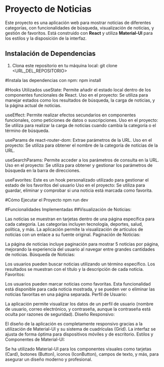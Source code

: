 # Proyecto de Noticias

Este proyecto es una aplicación web para mostrar noticias de diferentes categorías, con funcionalidades de búsqueda, visualización de noticias, y gestión de favoritos. Está construido con **React** y utiliza **Material-UI** para los estilos y la disposición de la interfaz.

## Instalación de Dependencias

1. Clona este repositorio en tu máquina local:
git clone <URL_DEL_REPOSITORIO>




#Instala las dependencias con npm:
npm install





#Hooks Utilizados
useState: Permite añadir el estado local dentro de los componentes funcionales de React.
Uso en el proyecto: Se utiliza para manejar estados como los resultados de búsqueda, la carga de noticias, y la página actual de noticias.

useEffect: Permite realizar efectos secundarios en componentes funcionales, como peticiones de datos o suscripciones.
Uso en el proyecto: Se utiliza para realizar la carga de noticias cuando cambia la categoría o el término de búsqueda.

useParams de react-router-dom: Extrae parámetros de la URL.
Uso en el proyecto: Se utiliza para obtener el nombre de la categoría de noticias de la URL.

useSearchParams: Permite acceder a los parámetros de consulta en la URL.
Uso en el proyecto: Se utiliza para obtener y gestionar los parámetros de búsqueda en la barra de direcciones.

useFavorites: Este es un hook personalizado utilizado para gestionar el estado de los favoritos del usuario
Uso en el proyecto: Se utiliza para guardar, eliminar y comprobar si una noticia está marcada como favorita.





#Cómo Ejecutar el Proyecto
npm run dev






#Funcionalidades Implementadas
##Visualización de Noticias:

Las noticias se muestran en tarjetas dentro de una página específica para cada categoría. Las categorías incluyen tecnología, deportes, salud, política, y más.
La aplicación permite la visualización de artículos de noticias con un enlace a su fuente original.
Paginación de Noticias:

La página de noticias incluye paginación para mostrar 5 noticias por página, mejorando la experiencia del usuario al navegar entre grandes cantidades de noticias.
Búsqueda de Noticias:

Los usuarios pueden buscar noticias utilizando un término específico. Los resultados se muestran con el título y la descripción de cada noticia.
Favoritos:

Los usuarios pueden marcar noticias como favoritas. Esta funcionalidad está disponible para cada noticia mostrada, y se pueden ver o eliminar las noticias favoritas en una página separada.
Perfil de Usuario:

La aplicación permite visualizar los datos de un perfil de usuario (nombre de usuario, correo electrónico, y contraseña, aunque la contraseña está oculta por razones de seguridad).
Diseño Responsivo:

El diseño de la aplicación es completamente responsivo gracias a la utilización de Material-UI y su sistema de cuadrículas (Grid). La interfaz se ajusta de forma óptima para dispositivos móviles y de escritorio.
Estilos y Componentes de Material-UI:

Se ha utilizado Material-UI para los componentes visuales como tarjetas (Card), botones (Button), iconos (IconButton), campos de texto, y más, para asegurar un diseño moderno y profesional.
